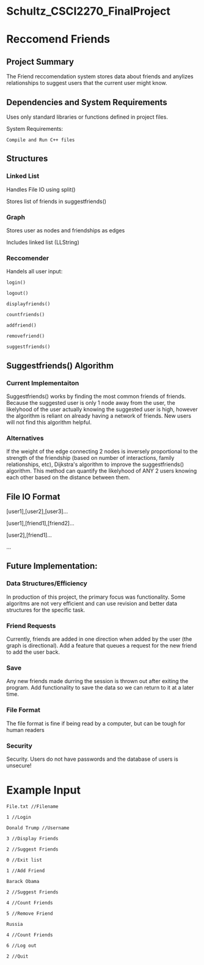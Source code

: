 # Schultz_CSCI2270_FinalProject
# Reccomend Friends

## Project Summary

The Friend reccomendation system stores data about friends and anylizes relationships to suggest users that the current user might know.

## Dependencies and System Requirements

Uses only standard libraries or functions defined in project files.

System Requirements:

    Compile and Run C++ files

## Structures

### Linked List

Handles File IO using split()

Stores list of friends in suggestfriends()

### Graph

Stores user as nodes and friendships as edges

Includes linked list (LLString)

### Reccomender

Handels all user input:

    login()

    logout()

    displayfriends()

    countfriends()

    addfriend()

    removefriend()

    suggestfriends()

## Suggestfriends() Algorithm

### Current Implementaiton

Suggestfriends() works by finding the most common friends of friends.  Because the suggested user is only 1 node away from the user, the likelyhood of the user actually knowing the suggested user is high, however the algorithm is reliant on already having a network of friends.  New users will not find this algorithm helpful.

### Alternatives

If the weight of the edge connecting 2 nodes is inversely proportional to the strength of the friendship (based on number of interactions, family relationships, etc), Dijkstra's algorithm to improve the suggestfriends() algorithm.  This method can quantify the likelyhood of ANY 2 users knowing each other based on the distance between them.

## File IO Format

[user1],[user2],[user3]...

[user1],[friend1],[friend2]...

[user2],[friend1]...

...


## Future Implementation:

### Data Structures/Efficiency

In production of this project, the primary focus was functionality.  Some algoritms are not very efficient and can use revision and better data structures for the specific task.

### Friend Requests

Currently, friends are added in one direction when added by the user (the graph is directional).
Add a feature that queues a request for the new friend to add the user back.

### Save

Any new friends made durring the session is thrown out after exiting the program.  Add functionality to save the data so we can return to it at a later time.

### File Format
The file format is fine if being read by a computer, but can be tough for human readers

### Security

Security.  Users do not have passwords and the database of users is unsecure!


# Example Input

    File.txt //Filename

    1 //Login

    Donald Trump //Username

    3 //Display Friends

    2 //Suggest Friends

    0 //Exit list

    1 //Add Friend

    Barack Obama

    2 //Suggest Friends

    4 //Count Friends

    5 //Remove Friend

    Russia

    4 //Count Friends

    6 //Log out

    2 //Quit

